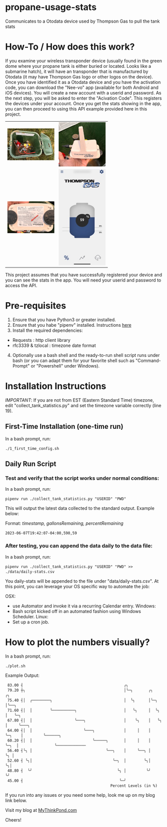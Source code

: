# propane-usage-stats
Communicates to a Otodata device used by Thompson Gas to pull the tank stats

# How-To / How does this work?
If you examine your wireless transponder device (usually found in the green dome where your propane tank is either buried or located. Looks like a submarine hatch), it will have an transponder that is manufactured by Otodata (it may have Thompson Gas logo or other logos on the device). Once you have identified it as a Otodata device and you have the activation code, you can download the "Nee-vo" app (available for both Android and iOS devices). You will create a new account with a userid and password. As the next step, you will be asked to enter the "Acivation Code". This registers the devices under your account. Once you get the stats showing in the app, you can then proceed to using this API example provided here in this project.

<table>
<tr>
<td><img src="./img/propane-hatch.jpg" alt="propane tank hatch" width="150"></td>
<td><img src="./img/sample-transponder.jpg" alt="sample transponder" width="150"></td>
</tr>
<tr>
<td><img src="./img/activation-code.jpg" alt="activation code" width="150"></td>
<td><img src="./img/app-screenshot.jpg" alt="app screenshot" width="150"></td>
</tr>
</table>

This project assumes that you have successfully registered your device and you can see the stats in the app. You will need your userid and password to access the API.

# Pre-requisites
1. Ensure that you have Python3 or greater installed.
2. Ensure that you habe "pipenv" installed. Instructions [here](https://pipenv.pypa.io/en/latest/installation/)
3. Install the required dependencies:
  - Requests : http client library
  - rfc3339 & tzlocal : timezone date format
4. Optionally use a bash shell and the ready-to-run shell script runs under bash (or you can adapt them for your favorite shell such as "Command-Prompt" or "Powershell" under Windows).

# Installation Instructions

*IMPORTANT*: 
If you are not from EST (Eastern Standard Time) timezone, edit "collect_tank_statistics.py" and set the timezone variable correctly (line 19).

## First-Time Installation (one-time run)

In a bash prompt, run:
```
./1_first_time_config.sh
```

## Daily Run Script

### Test and verify that the script works under normal conditions:

In a bash prompt, run:
```
pipenv run ./collect_tank_statistics.py "USERID" "PWD"
```
This will output the latest data collected to the standard output. Example below:

Format: _timestamp, gallonsRemaining, percentRemaining_

```
2023-06-07T19:42:07-04:00,590,59
```

### After testing, you can append the data daily to the data file:

In a bash prompt, run:
```
pipenv run ./collect_tank_statistics.py "USERID" "PWD" >> ./data/daily-stats.csv
```

You daily-stats will be appended to the file under "data/daily-stats.csv". At this point, you can leverage your OS specific way to automate the job:

OSX:
- use Automator and invoke it via a recurring Calendar entry.
Windows:
- Bash script kicked off in an automated fashion using Windows Scheduler.
Linux:
- Set up a cron job.

# How to plot the numbers visually?

In a bash prompt, run:
```
./plot.sh
```

Example Output:
```
 83.00 ┤                                             ╭╮
 79.20 ┼╮                                            │╰─╮       ╭╮          ╭╮
 75.40 ┤│  ╭────────╮                                │  ╰╮      │╰─╮        │╰──╮
 71.60 ┤│  │        ╰──────────╮                     │   ╰╮     │  ╰╮       │   ╰─╮
 67.80 ┤│  │                   ╰───╮                 │    ╰╮    │   ╰╮      │     ╰───╮
 64.00 ┤│  │                       ╰───╮             │     │    │    ╰─╮    │         ╰──────╮
 60.20 ┤│  │                           ╰─────╮       │     │    │      ╰─╮  │                ╰─────────────
 56.40 ┤╰╮ │                                 ╰──╮    │     ╰──╮ │        ╰╮ │
 52.60 ┤ ╰╮│                                    ╰─╮  │        ╰╮│         ╰╮│
 48.80 ┤  ╰╯                                      ╰╮ │         ╰╯          ╰╯
 45.00 ┤                                           ╰─╯
                                               Percent Levels (in %)
```

If you run into any issues or you need some help, look me up on my blog link below. 

Visit my blog at [MyThinkPond.com](http://mythinkpond.com)

Cheers! 